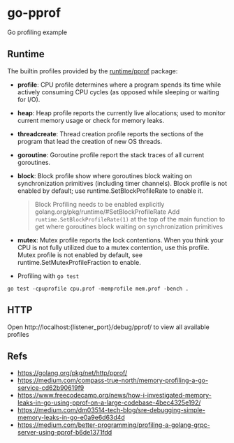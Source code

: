 # go-pprof
Go profiling example

## Runtime

The builtin profiles provided by the [runtime/pprof](https://golang.org/pkg/runtime/pprof/) package:

* **profile**: CPU profile determines where a program spends its time while actively consuming CPU cycles (as opposed while sleeping or waiting for I/O).

* **heap**: Heap profile reports the currently live allocations; used to monitor current memory usage or check for memory leaks.

* **threadcreate**: Thread creation profile reports the sections of the program that lead the creation of new OS threads.

* **goroutine**: Goroutine profile report the stack traces of all current goroutines.

* **block**: Block profile show where goroutines block waiting on synchronization primitives (including timer channels). Block profile is not enabled by default; use runtime.SetBlockProfileRate to enable it.
    > Block Profiling needs to be enabled explicitly golang.org/pkg/runtime/#SetBlockProfileRate
    > Add `runtime.SetBlockProfileRate(1)` at the top of the main function to get where goroutines block waiting on synchronization primitives

* **mutex**: Mutex profile reports the lock contentions. When you think your CPU is not fully utilized due to a mutex contention, use this profile. Mutex profile is not enabled by default, see runtime.SetMutexProfileFraction to enable.

* Profiling with `go test`
```
go test -cpuprofile cpu.prof -memprofile mem.prof -bench .
```

## HTTP

Open http://localhost:{listener_port}/debug/pprof/ to view all available profiles

## Refs

- https://golang.org/pkg/net/http/pprof/
- https://medium.com/compass-true-north/memory-profiling-a-go-service-cd62b90619f9
- https://www.freecodecamp.org/news/how-i-investigated-memory-leaks-in-go-using-pprof-on-a-large-codebase-4bec4325e192/
- https://medium.com/dm03514-tech-blog/sre-debugging-simple-memory-leaks-in-go-e0a9e6d63d4d
- https://medium.com/better-programming/profiling-a-golang-grpc-server-using-pprof-b6de1371fdd

